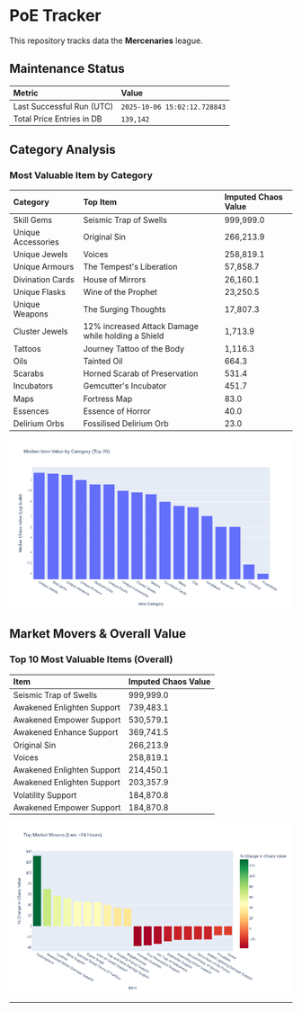 # PoE Tracker

This repository tracks data the **Mercenaries** league.

## Maintenance Status

<!-- START_MAINTENANCE -->
| Metric | Value |
|:---|:---|
| Last Successful Run (UTC) | `2025-10-06 15:02:12.728843` |
| Total Price Entries in DB | `139,142` |

<!-- END_MAINTENANCE -->

## Category Analysis

<!-- START_CATEGORY_ANALYSIS -->
### Most Valuable Item by Category
| Category | Top Item | Imputed Chaos Value |
| :--- | :--- | :--- |
| Skill Gems | Seismic Trap of Swells | 999,999.0 |
| Unique Accessories | Original Sin | 266,213.9 |
| Unique Jewels | Voices | 258,819.1 |
| Unique Armours | The Tempest's Liberation | 57,858.7 |
| Divination Cards | House of Mirrors | 26,160.1 |
| Unique Flasks | Wine of the Prophet | 23,250.5 |
| Unique Weapons | The Surging Thoughts | 17,807.3 |
| Cluster Jewels | 12% increased Attack Damage while holding a Shield | 1,713.9 |
| Tattoos | Journey Tattoo of the Body | 1,116.3 |
| Oils | Tainted Oil | 664.3 |
| Scarabs | Horned Scarab of Preservation | 531.4 |
| Incubators | Gemcutter's Incubator | 451.7 |
| Maps | Fortress Map | 83.0 |
| Essences | Essence of Horror | 40.0 |
| Delirium Orbs | Fossilised Delirium Orb | 23.0 |


![Category Analysis Chart](charts/category_analysis.png)
<!-- END_CATEGORY_ANALYSIS -->

## Market Movers & Overall Value

<!-- START_ANALYSIS -->
### Top 10 Most Valuable Items (Overall)
| Item | Imputed Chaos Value |
| :--- | :--- |
| Seismic Trap of Swells | 999,999.0 |
| Awakened Enlighten Support | 739,483.1 |
| Awakened Empower Support | 530,579.1 |
| Awakened Enhance Support | 369,741.5 |
| Original Sin | 266,213.9 |
| Voices | 258,819.1 |
| Awakened Enlighten Support | 214,450.1 |
| Awakened Enlighten Support | 203,357.9 |
| Volatility Support | 184,870.8 |
| Awakened Empower Support | 184,870.8 |


![Market Movers Chart](charts/market_movers.png)
<!-- END_ANALYSIS -->

---
